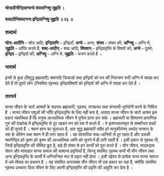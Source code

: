 #### श्रोत्रादीनीन्द्रियाण्यन्ये संयमाग्निषु जुह्वति ।
#### शब्दादीन्विषयानन्य इन्द्रियाग्निषु जुह्वति ॥ २६ ॥

### शब्दार्थ

**श्रोत्र-आदीनि** – श्रोत्र आदि; **इन्द्रियाणि** – इन्द्रियाँ; **अन्ये** – अन्य; **संयम** – संयम की; **अग्निषु** – अग्नि में; **जुह्वति** – अर्पित करते हैं; **शब्द-आदीन्** – शब्द आदि; **विषयान्** – इन्द्रियतृप्ति के  विषयों को; **अन्ये** – दूसरे; **इन्द्रिय** – इन्द्रियों की; **अग्निषु** – अग्नि में; **जुह्वति** – यजन करते हैं ।

### भावार्थ

इनमें से कुछ (विशुद्ध ब्रह्मचारी) श्रवणादि क्रियाओं तथा इन्द्रियों को मन की नियन्त्रण रूपी अग्नि में स्वाहा कर देते हैं तो दूसरे लोग (नियमित गृहस्थ) इन्द्रियविषयों को इन्द्रियों की अग्नि में स्वाहा कर देते हैं ।

### तात्पर्य

मानव जीवन के चारों आश्रमों के सदस्य-ब्रह्मचारी, गृहस्थ, वानप्रस्थ तथा संन्यासी-पूर्णयोगी बनने के निमित्त हैं । मानव जीवन पशुओं की भाँति इन्द्रियतृप्ति के लिए नहीं बना है, अतएव मानव जीवन के चारों आश्रम इस प्रकार व्यवस्थित हैं कि मनुष्य आध्यात्मिक जीवन में पूर्णता प्राप्त कर सके । ब्रह्मचारी या शिष्यगण प्रामाणिक गुरु की देखरेख में इन्द्रियतृप्ति से दूर रहकर मन को वश में करते हैं । वे कृष्णभावनामृत से सम्बन्धित शब्दों को ही सुनते हैं । श्रवण ज्ञान का मूलाधार है, अतः शुद्ध ब्रह्मचारी सदैव हरे मानुकीर्तनम् अर्थात् भगवान् के यश के कीर्तन तथा श्रवण में ही लगा रहता है । वह सांसारिक शब्द-ध्वनियों से दूर रहता है और उसकी श्रवणेन्द्रिय हरे कृष्ण हरे कृष्ण की आध्यात्मिक ध्वनि को सुनने में ही लगी रहती है । इसी प्रकार से गृहस्थ भी, जिन्हें इन्द्रियतृप्ति की सीमित छूट है, बड़े ही संयम से इन कार्यों को पूरा करते हैं । यौन जीवन, मादकद्रव्य सेवन और मांसाहार मानव समाज की सामान्य प्रवृत्तियाँ हैं, किन्तु संयमित गृहस्थ कभी भी यौन जीवन तथा अन्य इन्द्रियतृप्ति के कार्यों में अनियन्त्रित रूप से प्रवृत्त नहीं होता । इसी उद्देश्य से प्रत्येक सभ्य मानव समाज में धर्म-विवाह का प्रचलन है । यह संयमित अनासक्त यौन जीवन भी एक प्रकार का यज्ञ है, क्योंकि संयमित गृहस्थ उच्चतर दिव्य जीवन के लिए अपनी इन्द्रियतृप्ति की प्रवृत्ति की आहुति कर देता है ।